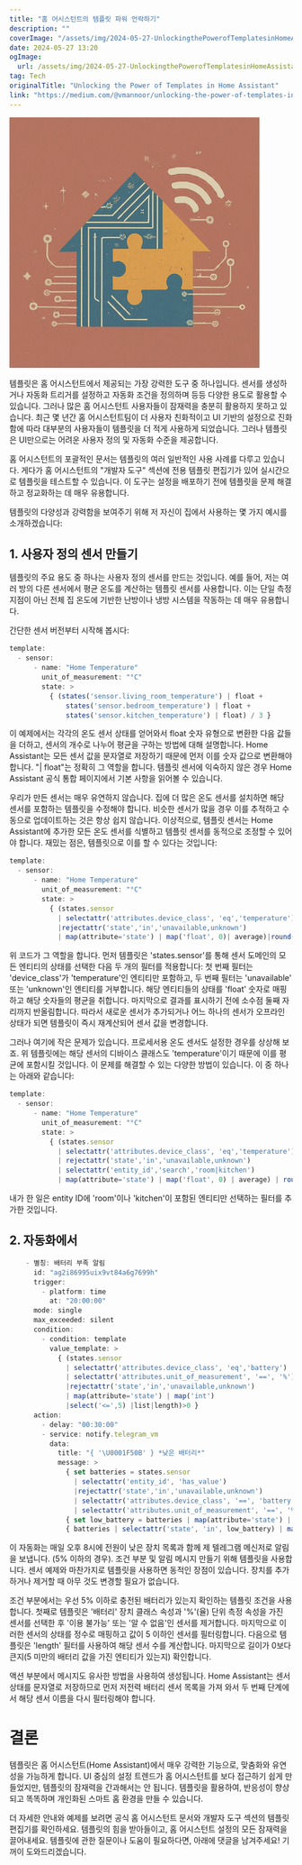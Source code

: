 ```yaml
---
title: "홈 어시스턴트의 템플릿 파워 언락하기"
description: ""
coverImage: "/assets/img/2024-05-27-UnlockingthePowerofTemplatesinHomeAssistant_0.png"
date: 2024-05-27 13:20
ogImage: 
  url: /assets/img/2024-05-27-UnlockingthePowerofTemplatesinHomeAssistant_0.png
tag: Tech
originalTitle: "Unlocking the Power of Templates in Home Assistant"
link: "https://medium.com/@vmannoor/unlocking-the-power-of-templates-in-home-assistant-75a08d0ad205"
---
```



![2024-05-27-UnlockingthePowerofTemplatesinHomeAssistant_0.png](/assets/img/2024-05-27-UnlockingthePowerofTemplatesinHomeAssistant_0.png)

템플릿은 홈 어시스턴트에서 제공되는 가장 강력한 도구 중 하나입니다. 센서를 생성하거나 자동화 트리거를 설정하고 자동화 조건을 정의하며 등등 다양한 용도로 활용할 수 있습니다. 그러나 많은 홈 어시스턴트 사용자들이 잠재력을 충분히 활용하지 못하고 있습니다. 최근 몇 년간 홈 어시스턴트팀이 더 사용자 친화적이고 UI 기반의 설정으로 진화함에 따라 대부분의 사용자들이 템플릿을 더 적게 사용하게 되었습니다. 그러나 템플릿은 UI만으로는 어려운 사용자 정의 및 자동화 수준을 제공합니다.

홈 어시스턴트의 포괄적인 문서는 템플릿의 여러 일반적인 사용 사례를 다루고 있습니다. 게다가 홈 어시스턴트의 "개발자 도구" 섹션에 전용 템플릿 편집기가 있어 실시간으로 템플릿을 테스트할 수 있습니다. 이 도구는 설정을 배포하기 전에 템플릿을 문제 해결하고 정교화하는 데 매우 유용합니다.

템플릿의 다양성과 강력함을 보여주기 위해 저 자신이 집에서 사용하는 몇 가지 예시를 소개하겠습니다:

<div class="content-ad"></div>

## 1. 사용자 정의 센서 만들기

템플릿의 주요 용도 중 하나는 사용자 정의 센서를 만드는 것입니다. 예를 들어, 저는 여러 방의 다른 센서에서 평균 온도를 계산하는 템플릿 센서를 사용합니다. 이는 단일 측정 지점이 아닌 전체 집 온도에 기반한 난방이나 냉방 시스템을 작동하는 데 매우 유용합니다.

간단한 센서 버전부터 시작해 봅시다:

```js
template:
  - sensor:
      - name: "Home Temperature"
        unit_of_measurement: "°C"
        state: >
          { (states('sensor.living_room_temperature') | float + 
              states('sensor.bedroom_temperature') | float + 
              states('sensor.kitchen_temperature') | float) / 3 }
```

<div class="content-ad"></div>

이 예제에서는 각각의 온도 센서 상태를 얻어와서 float 숫자 유형으로 변환한 다음 값들을 더하고, 센서의 개수로 나누어 평균을 구하는 방법에 대해 설명합니다. Home Assistant는 모든 센서 값을 문자열로 저장하기 때문에 먼저 이를 숫자 값으로 변환해야 합니다. "| float"는 정확히 그 역할을 합니다. 템플릿 센서에 익숙하지 않은 경우 Home Assistant 공식 통합 페이지에서 기본 사항을 읽어볼 수 있습니다.

우리가 만든 센서는 매우 유연하지 않습니다. 집에 더 많은 온도 센서를 설치하면 해당 센서를 포함하는 템플릿을 수정해야 합니다. 비슷한 센서가 많을 경우 이를 추적하고 수동으로 업데이트하는 것은 항상 쉽지 않습니다. 이상적으로, 템플릿 센서는 Home Assistant에 추가한 모든 온도 센서를 식별하고 템플릿 센서를 동적으로 조정할 수 있어야 합니다. 재밌는 점은, 템플릿으로 이를 할 수 있다는 것입니다:

```js
template:
  - sensor:
      - name: "Home Temperature"
        unit_of_measurement: "°C"
        state: >
          { (states.sensor 
            | selectattr('attributes.device_class', 'eq','temperature')
            |rejectattr('state','in','unavailable,unknown')
            | map(attribute='state') | map('float', 0)| average)|round(2) }
```

위 코드가 그 역할을 합니다. 먼저 템플릿은 'states.sensor'를 통해 센서 도메인의 모든 엔티티의 상태를 선택한 다음 두 개의 필터를 적용합니다: 첫 번째 필터는 'device_class'가 'temperature'인 엔티티만 포함하고, 두 번째 필터는 'unavailable' 또는 'unknown'인 엔티티를 거부합니다. 해당 엔티티들의 상태를 'float' 숫자로 매핑하고 해당 숫자들의 평균을 취합니다. 마지막으로 결과를 표시하기 전에 소수점 둘째 자리까지 반올림합니다. 따라서 새로운 센서가 추가되거나 어느 하나의 센서가 오프라인 상태가 되면 템플릿이 즉시 재계산되어 센서 값을 변경합니다.

<div class="content-ad"></div>

그러나 여기에 작은 문제가 있습니다. 프로세서용 온도 센서도 설정한 경우를 상상해 보죠. 위 템플릿에는 해당 센서의 디바이스 클래스도 'temperature'이기 때문에 이를 평균에 포함시킬 것입니다. 이 문제를 해결할 수 있는 다양한 방법이 있습니다. 이 중 하나는 아래와 같습니다:

```js
template:
  - sensor:
      - name: "Home Temperature"
        unit_of_measurement: "°C"
        state: >
          { (states.sensor 
            | selectattr('attributes.device_class', 'eq','temperature')
            | rejectattr('state','in','unavailable,unknown')
            | selectattr('entity_id','search','room|kitchen')
            | map(attribute='state') | map('float', 0) | average) | round(2) }
```

내가 한 일은 entity ID에 'room'이나 'kitchen'이 포함된 엔티티만 선택하는 필터를 추가한 것입니다.

## 2. 자동화에서

<div class="content-ad"></div>

```js
    - 별칭: 배터리 부족 알림
      id: "ag2i86995uix9vt84a6g7699h"
      trigger:
        - platform: time
          at: "20:00:00"
      mode: single
      max_exceeded: silent
      condition:
        - condition: template
          value_template: >
            { (states.sensor 
              | selectattr('attributes.device_class', 'eq','battery')
              | selectattr('attributes.unit_of_measurement', '==', '%') 
              |rejectattr('state','in','unavailable,unknown')
              | map(attribute='state') | map('int')
              |select('<=',5) |list|length)>0 }           
      action:
        - delay: "00:30:00"
        - service: notify.telegram_vm
          data:
            title: "{ '\U0001F50B' } *낮은 배터리*"
            message: >
              { set batteries = states.sensor 
                | selectattr('entity_id', 'has_value') 
                |rejectattr('state','in','unavailable,unknown')
                | selectattr('attributes.device_class', '==', 'battery') 
                | selectattr('attributes.unit_of_measurement', '==', '%') | list }
              { set low_battery = batteries | map(attribute='state') | map('int') | select('<=', 5) | map('string') | list }
              { batteries | selectattr('state', 'in', low_battery) | map(attribute='name') | list | join('\n') }
```

이 자동화는 매일 오후 8시에 전원이 낮은 장치 목록과 함께 제 텔레그램 메신저로 알림을 보냅니다. (5% 이하의 경우). 조건 부분 및 알림 메시지 만들기 위해 템플릿을 사용합니다. 센서 예제와 마찬가지로 템플릿을 사용하면 동적인 장점이 있습니다. 장치를 추가하거나 제거할 때 아무 것도 변경할 필요가 없습니다.

조건 부분에서는 우선 5% 이하로 충전된 배터리가 있는지 확인하는 템플릿 조건을 사용합니다. 첫째로 템플릿은 '배터리' 장치 클래스 속성과 '%'(율) 단위 측정 속성을 가진 센서를 선택한 후 '이용 불가능' 또는 '알 수 없음'인 센서를 제거합니다. 마지막으로 이러한 센서의 상태를 정수로 매핑하고 값이 5 이하인 센서를 필터링합니다. 다음으로 템플릿은 'length' 필터를 사용하여 해당 센서 수를 계산합니다. 마지막으로 길이가 0보다 큰지(5 미만의 배터리 값을 가진 엔티티가 있는지) 확인합니다.

액션 부분에서 메시지도 유사한 방법을 사용하여 생성됩니다. Home Assistant는 센서 상태를 문자열로 저장하므로 먼저 저전력 배터리 센서 목록을 가져 와서 두 번째 단계에서 해당 센서 이름을 다시 필터링해야 합니다.


<div class="content-ad"></div>

# 결론

템플릿은 홈 어시스턴트(Home Assistant)에서 매우 강력한 기능으로, 맞춤화와 유연성을 가능하게 합니다. UI 중심의 설정 트렌드가 홈 어시스턴트를 보다 접근하기 쉽게 만들었지만, 템플릿의 잠재력을 간과해서는 안 됩니다. 템플릿을 활용하여, 반응성이 향상되고 똑똑하며 개인화된 스마트 홈 환경을 만들 수 있습니다.

더 자세한 안내와 예제를 보려면 공식 홈 어시스턴트 문서와 개발자 도구 섹션의 템플릿 편집기를 확인하세요. 템플릿의 힘을 받아들이고, 홈 어시스턴트 설정의 모든 잠재력을 끌어내세요. 템플릿에 관한 질문이나 도움이 필요하다면, 아래에 댓글을 남겨주세요! 기꺼이 도와드리겠습니다.